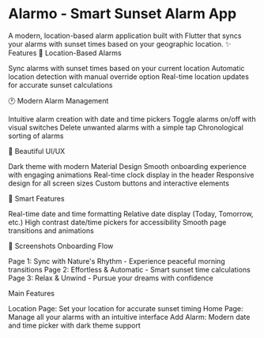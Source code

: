 # Alarmo - Smart Sunset Alarm App
A modern, location-based alarm application built with Flutter that syncs your alarms with sunset times based on your geographic location.
✨ Features
🌅 Location-Based Alarms

Sync alarms with sunset times based on your current location
Automatic location detection with manual override option
Real-time location updates for accurate sunset calculations

🕐 Modern Alarm Management

Intuitive alarm creation with date and time pickers
Toggle alarms on/off with visual switches
Delete unwanted alarms with a simple tap
Chronological sorting of alarms

🎨 Beautiful UI/UX

Dark theme with modern Material Design
Smooth onboarding experience with engaging animations
Real-time clock display in the header
Responsive design for all screen sizes
Custom buttons and interactive elements

📱 Smart Features

Real-time date and time formatting
Relative date display (Today, Tomorrow, etc.)
High contrast date/time pickers for accessibility
Smooth page transitions and animations

📱 Screenshots
Onboarding Flow

Page 1: Sync with Nature's Rhythm - Experience peaceful morning transitions
Page 2: Effortless & Automatic - Smart sunset time calculations
Page 3: Relax & Unwind - Pursue your dreams with confidence

Main Features

Location Page: Set your location for accurate sunset timing
Home Page: Manage all your alarms with an intuitive interface
Add Alarm: Modern date and time picker with dark theme support
